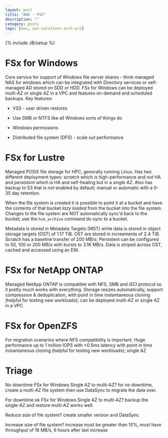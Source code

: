 ```yaml
---
layout: post
title: "AWS - FSX"
description: ""
category: posts
tags: [aws, aws-solutions-arch-pro]
---
```

{% include JB/setup %}

# FSx for Windows
Core service for support of Windows file server shares - think managed NAS for windows which can be integrated with Directory services or self-managed AD stored on SDD or HDD. FSx for Windows can be deployed multi-AZ or single AZ in a VPC and features on-demand and scheduled backups. Key features:

* VSS - user driven restores

* Use SMB or NTFS like all Windows sorts of things do

* Windows permissions 

* Distributed file system (DFS) - scale out performance

# FSx for Lustre
Managed POSIX file storage for HPC, generally running Linux. Has two different deployment types: _scratch_ which is high-performance and *not* HA and _persistent_ which is HA and self-healing but in a *single AZ*. Also has backup to S3 that is *not* enabled by default; manual or automatic with a 0-35 day retention. 

When the file system is created it is possible to point it at a bucket and have the contents of that bucket *lazy loaded* from the bucket into the file system. Changes to the file system are NOT automatically sync'd back to the bucket; use the `hsm_archive` command do sync to a bucket.

Metadata is stored in Metadata Targets (MST) while data is stored in object storage targets (OST) of 1.17 TiB. OST are stored in increements of 2.4 TiB. Scratch has a baseline transfer of 200 MB/s; Persistent can be configured to 50, 100 or 200 MB/s with bursts to 3.1K MB/s. Data is striped across OST, cached and accessed using an ENI.

# FSx for NetApp ONTAP
Managed NetApp ONTAP is compatible with NFS, SMB and iSCI protocol so it pretty much works with everything. Storage resizes automatically, support compression &amp; deduplication, with point in time instantaneous cloning (helpful for testing new workloads); can be deployed multi-AZ or single AZ in a VPC

# FSx for OpenZFS
For migration scenarios where NFS compatibility is important. Huge performance up to 1 million IOPS with <0.5ms latency with point in time instantaneous cloning (helpful for testing new workloads); single AZ


# Triage
No downtime FSx for Windows Single AZ to multi-AZ? for no downtime, create a multi-AZ file system then use DataSync to migrate the data over. 

For downtime ok FSx for Windows Single AZ to multi-AZ? backup the single-AZ and restore multi-AZ works well.

Reduce size of file system? create smaller version and DataSync

Increase size of file system? increase must be greater than 10%, must have throughput of 16 MB/s, 6 hours after last increase